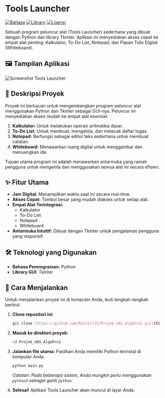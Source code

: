 # Tools Launcher

[![Bahasa](https.img.shields.io/badge/Bahasa-Python-blue.svg)](https://www.python.org/)
[![Library](https.img.shields.io/badge/Library-Tkinter-orange.svg)](https://docs.python.org/3/library/tkinter.html)
[![Lisensi](https.img.shields.io/badge/License-MIT-green.svg)](https://opensource.org/licenses/MIT)

Sebuah program peluncur alat (Tools Launcher) sederhana yang dibuat dengan Python dan library Tkinter. Aplikasi ini menyediakan akses cepat ke empat alat penting: Kalkulator, To-Do List, Notepad, dan Papan Tulis Digital (Whiteboard).

## 🖼️ Tampilan Aplikasi

![Screenshot Tools Launcher](https://raw.githubusercontent.com/Rafie1715/Projek_UAS_AlgoPro1/main/screenshot.png)

## 📝 Deskripsi Proyek

Proyek ini bertujuan untuk mengembangkan program peluncur alat menggunakan Python dan Tkinter sebagai GUI-nya. Peluncur ini menyediakan akses mudah ke empat alat esensial:

1.  **Kalkulator:** Untuk melakukan operasi aritmatika dasar.
2.  **To-Do List:** Untuk membuat, mengelola, dan melacak daftar tugas.
3.  **Notepad:** Berfungsi sebagai editor teks sederhana untuk membuat catatan.
4.  **Whiteboard:** Menawarkan ruang digital untuk menggambar dan menuangkan ide.

Tujuan utama program ini adalah menawarkan antarmuka yang ramah pengguna untuk mengelola dan menggunakan semua alat ini secara efisien.

## ✨ Fitur Utama

* **Jam Digital:** Menampilkan waktu saat ini secara real-time.
* **Akses Cepat:** Tombol besar yang mudah diakses untuk setiap alat.
* **Empat Alat Terintegrasi:**
    * Kalkulator
    * To-Do List
    * Notepad
    * Whiteboard
* **Antarmuka Intuitif:** Dibuat dengan Tkinter untuk pengalaman pengguna yang responsif.

## 🛠️ Teknologi yang Digunakan

* **Bahasa Pemrograman:** Python
* **Library GUI:** Tkinter

## 🚀 Cara Menjalankan

Untuk menjalankan proyek ini di komputer Anda, ikuti langkah-langkah berikut:

1.  **Clone repositori ini:**
    ```bash
    git clone [https://github.com/Rafie1715/Projek_UAS_AlgoPro1.git](https://github.com/Rafie1715/Projek_UAS_AlgoPro1.git)
    ```

2.  **Masuk ke direktori proyek:**
    ```bash
    cd Projek_UAS_AlgoPro1
    ```

3.  **Jalankan file utama:**
    Pastikan Anda memiliki Python terinstal di komputer Anda.
    ```bash
    python main.py
    ```
    *Catatan: Pada beberapa sistem, Anda mungkin perlu menggunakan `python3` sebagai ganti `python`.*

4.  **Selesai!** Aplikasi Tools Launcher akan muncul di layar Anda.
